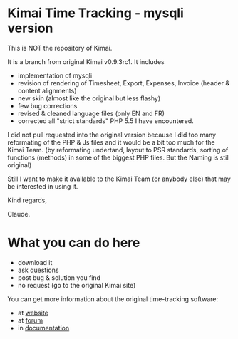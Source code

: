 Kimai Time Tracking - mysqli version
====================================

This is NOT the repository of Kimai.

It is a branch from original Kimai v0.9.3rc1.
It includes
 - implementation of mysqli
 - revision of rendering of Timesheet, Export, Expenses, Invoice (header & content alignments)
 - new skin (almost like the original but less flashy)
 - few bug corrections
 - revised & cleaned language files (only EN and FR)
 - corrected all "strict standards" PHP 5.5 I have encountered.

I did not pull requested into the original version because I did too many reformating of the PHP & Js files
and it would be a bit too much for the Kimai Team. (by reformating undertand, layout to PSR standards, sorting of
functions (methods) in some of the biggest PHP files. But the Naming is still original)

Still I want to make it available to the Kimai Team (or anybody else) that may be interested in using it.

Kind regards,

Claude.


What you can do here
====================
- download it
- ask questions
- post bug & solution you find
- no request (go to the original Kimai site)


You can get more information about the original time-tracking software:

* at [website](http://www.kimai.org)
* at [forum](http://forum.kimai.org)
* in [documentation](http://www.kimai.org/documentation/)

